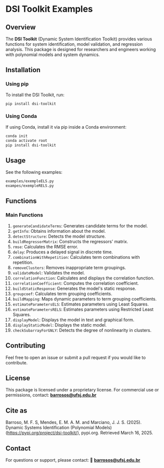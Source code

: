 # DSI Toolkit Examples

## Overview
The **DSI Toolkit** (Dynamic System Identification Toolkit) provides various functions for system identification, model validation, and regression analysis. This package is designed for researchers and engineers working with polynomial models and system dynamics.

## Installation

### **Using pip**
To install the DSI Toolkit, run:
```bash
pip install dsi-toolkit
```

### **Using Conda**
If using Conda, install it via pip inside a Conda environment:
```bash
conda init
conda activate root
pip install dsi-toolkit
```

## Usage

See the following examples:
```bash
examples/exempleELS.py
exampes/exempleRELS.py
```

## Functions
### **Main Functions**
1. `generateCandidateTerms`: Generates candidate terms for the model.
2. `getInfo`: Obtains information about the model.
3. `detectStructure`: Detects the model structure.
4. `buildRegressorMatrix`: Constructs the regressors' matrix.
5. `rmse`: Calculates the RMSE error.
6. `delay`: Produces a delayed signal in discrete time.
7. `combinationWithRepetition`: Calculates term combinations with repetition.
8. `removeClusters`: Removes inappropriate term groupings.
9. `validateModel`: Validates the model.
10. `correlationFunction`: Calculates and displays the correlation function.
11. `correlationCoefficient`: Computes the correlation coefficient.
12. `buildStaticResponse`: Generates the model's static response.
13. `groupcoef`: Calculates term grouping coefficients.
14. `buildMapping`: Maps dynamic parameters to term grouping coefficients.
15. `estimateParametersELS`: Estimates parameters using Least Squares.
16. `estimateParametersRELS`: Estimates parameters using Restricted Least Squares.
17. `displayModel`: Displays the model in text and graphical form.
18. `displayStaticModel`: Displays the static model.
19. `checkSubarrayForGNLY`: Detects the degree of nonlinearity in clusters.

## Contributing
Feel free to open an issue or submit a pull request if you would like to contribute.

## License
This package is licensed under a proprietary license. For commercial use or permissions, contact: **barrosos@ufsj.edu.br**

## Cite as
Barroso, M. F. S, Mendes, E. M. A. M. and Marciano, J. J. S. (2025). Dynamic Systems Identification (Polynomial Models) (https://pypi.org/project/dsi-toolkit/), pypi.org. Retrieved March 16, 2025.

## Contact
For questions or support, please contact:
📧 **barrosos@ufsj.edu.br**
